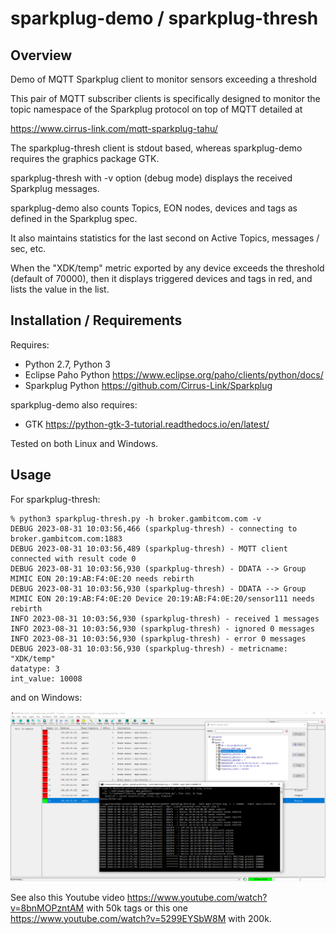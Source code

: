 # sparkplug-demo / sparkplug-thresh

## Overview

Demo of MQTT Sparkplug client to monitor sensors exceeding a threshold 

This pair of MQTT subscriber clients is specifically designed to monitor the topic
namespace of the Sparkplug protocol on top of MQTT detailed at

https://www.cirrus-link.com/mqtt-sparkplug-tahu/

The sparkplug-thresh client is stdout based, whereas sparkplug-demo requires
the graphics package GTK.

sparkplug-thresh with -v option (debug mode) displays the received Sparkplug messages.

sparkplug-demo also counts Topics, EON nodes, devices and tags as defined in the Sparkplug
spec.

It also maintains statistics for the last second on Active Topics, messages / sec,
etc.

When the "XDK/temp" metric exported by any device exceeds the threshold (default
of 70000), then it displays triggered devices and tags in red, and lists the value
in the list.

## Installation / Requirements

Requires:

- Python 2.7, Python 3
- Eclipse Paho Python https://www.eclipse.org/paho/clients/python/docs/
- Sparkplug Python https://github.com/Cirrus-Link/Sparkplug

sparkplug-demo also requires:

- GTK https://python-gtk-3-tutorial.readthedocs.io/en/latest/

Tested on both Linux and Windows.

## Usage

For sparkplug-thresh:
```
% python3 sparkplug-thresh.py -h broker.gambitcom.com -v
DEBUG 2023-08-31 10:03:56,466 (sparkplug-thresh) - connecting to broker.gambitcom.com:1883
DEBUG 2023-08-31 10:03:56,489 (sparkplug-thresh) - MQTT client connected with result code 0
DEBUG 2023-08-31 10:03:56,930 (sparkplug-thresh) - DDATA --> Group MIMIC EON 20:19:AB:F4:0E:20 needs rebirth
DEBUG 2023-08-31 10:03:56,930 (sparkplug-thresh) - DDATA --> Group MIMIC EON 20:19:AB:F4:0E:20 Device 20:19:AB:F4:0E:20/sensor111 needs rebirth
INFO 2023-08-31 10:03:56,930 (sparkplug-thresh) - received 1 messages
INFO 2023-08-31 10:03:56,930 (sparkplug-thresh) - ignored 0 messages
INFO 2023-08-31 10:03:56,930 (sparkplug-thresh) - error 0 messages
DEBUG 2023-08-31 10:03:56,930 (sparkplug-thresh) - metricname: "XDK/temp"
datatype: 3
int_value: 10008
```

and on Windows:

![screenshot](https://github.com/gambitcomminc/sparkplug-demo/blob/master/mqtt_sparkplug_thresh.png)

See also this Youtube video https://www.youtube.com/watch?v=8bnMOPzntAM with 50k tags
or this one https://www.youtube.com/watch?v=5299EYSbW8M with 200k.

